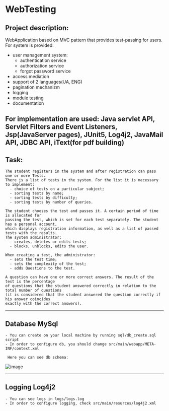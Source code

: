 # WebTesting

## Project description:

WebApplication based on MVC pattern that provides test-passing for users. For system is provided:
  -  user management system:
      - authentication service
      - authorization service
      - forgot password service
  - access mediation
  - support of 2 languages(UA, ENG)
  - pagination mechanizm
  - logging
  - module testing
  - documentation

For implementation are used: Java servlet API, Servlet Filters and Event Listeners, Jsp(JavaServer pages), JUnit5, Log4j2, JavaMail API, JDBC API, iText(for pdf building)
---

## Task:

```
The student registers in the system and after registration can pass one or more Tests.
There is a list of tests in the system. For the list it is necessary to implement:
  - choice of tests on a particular subject;
  - sorting tests by name;
  - sorting tests by difficulty;
  - sorting tests by number of queries.
  
The student chooses the test and passes it. A certain period of time is allocated for 
passing the test, which is set for each test separately. The student has a personal account,
which displays registration information, as well as a list of passed tests with the results.
The system administrator:
  - creates, deletes or edits tests;
  - blocks, unblocks, edits the user.
  
When creating a test, the administrator:
  - sets the test time;
  - sets the complexity of the test;
  - adds Questions to the test.
  
A question can have one or more correct answers. The result of the test is the percentage
of questions that the student answered correctly in relation to the total number of questions
(it is considered that the student answered the question correctly if his answer coincides 
exactly with the correct answers).
```
---
## Database MySql

```
- You can create on your local machine by running sql/db_create.sql script
- In order to configure db, you should change src/main/webapp/META-INF/context.xml
```
` Here you can see db schema:`

  ![image](https://user-images.githubusercontent.com/90086332/215562680-89894f8b-b79e-4158-b9af-50a5ddfaf8ea.png)
  
---
## Logging Log4j2
```
- You can see logs in logs/logs.log
- In order to configure logging, check src/main/resurces/log4j2.xml

